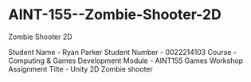 # AINT-155--Zombie-Shooter-2D
Zombie Shooter 2D

Student Name - Ryan Parker
Student Number - 0022214103
Course - Computing & Games Development
Module - AINT155 Games Workshop
Assignment Tilte - Unity 2D Zombie shooter
